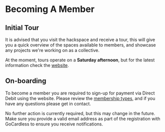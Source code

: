 # Becoming A Member

## Initial Tour

It is advised that you visit the hackspace and receive a tour, this will give you a quick overview of the spaces available to members, and showcase any projects we're working on as a collective.

At the moment, tours operate on a **Saturday afternoon**, but for the latest information check the [website](https://leighhack.org).

## On-boarding

To become a member you are required to sign-up for payment via Direct Debit using the website. Please review the [membership types](membership_types.md), and if you have any questions please get in contact.

No further action is currently required, but this may change in the future. Make sure you provide a valid email address as part of the registration with GoCardless to ensure you receive notifications.
